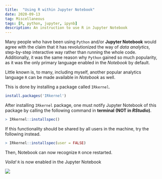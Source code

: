 ```yaml
---
title:  "Using R within Jupyter Notebook"
date: 2020-09-13
tag: Miscellaneous
tags: [R, python, jupyter, ipynb]
description: An instruction to use R in Jupyter Notebook
---
```


Many people who have been using `Python` and/or **Jupyter Notebook** would agree with the claim that it has revolutionized the way of *data analytics*, step-by-step interactive way rather than running the whole code. Additionally, it was the same reason why `Python` gained so much popularity, as it was the only primary language enabled in the *Notebook* by default.

Little known is, to many, including myself, another popular analytics language `R` can be made available in *Notebook* as well.

This is done by installing a package called `IRkernel`.

```r
install.packages('IRkernel')
```

After installing `IRkernel` package, one must notify Jupyter Notebook of this package by calling the following command in **terminal** **(NOT in *RStudio*)**. 

```r
> IRkernel::installspec()
```

If this functionality should be shared by all users in the machine, try the following instead.

```r
> IRkernel::installspec(user = FALSE)
```

Then, Notebook can now recognize `R` once restarted.

*Voila!*
`R` is now enabled in the Jupyter Notebook

![](/images/r_notebook.png)
